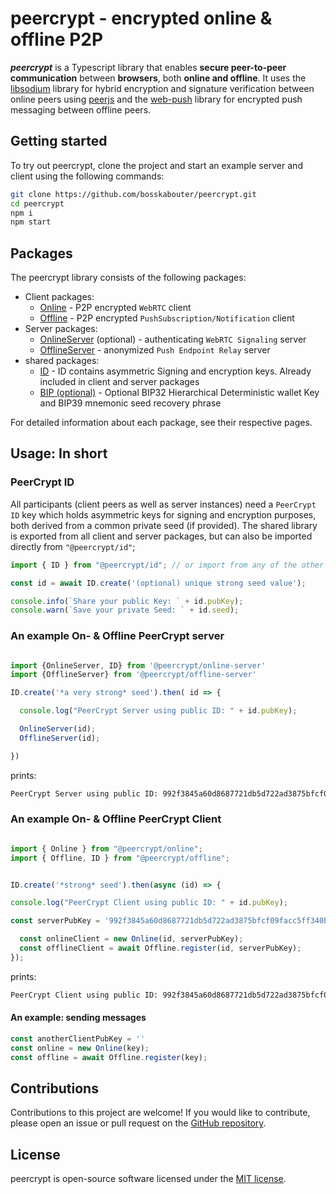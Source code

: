 # peercrypt - encrypted online & offline P2P

**_peercrypt_** is a Typescript library that enables **secure peer-to-peer communication** between **browsers**, both **online and offline**. It uses the [libsodium](https://github.com/jedisct1/libsodium.js) library for hybrid encryption and signature verification between online peers using [peerjs](https://github.com/peers) and the [web-push](https://github.com/web-push-libs/web-push) library for encrypted push messaging between offline peers.

## Getting started

To try out peercrypt, clone the project and start an example server and client using the following commands:

```bash
git clone https://github.com/bosskabouter/peercrypt.git
cd peercrypt
npm i
npm start
```

## Packages

The peercrypt library consists of the following packages:

- Client packages:
  - [Online](./packages/online/) - P2P encrypted `WebRTC` client
  - [Offline](./packages/offline/) - P2P encrypted `PushSubscription/Notification` client
- Server packages:
  - [OnlineServer](/packages/onlineServer/) (optional) - authenticating `WebRTC Signaling` server
  - [OfflineServer](/packages/offlineServer/) - anonymized `Push Endpoint Relay` server
- shared packages:
  - [ID](/packages/id/) - ID contains asymmetric Signing and encryption keys. Already included in client and server packages
  - [BIP (optional)](/packages/bip/) - Optional BIP32 Hierarchical Deterministic wallet Key and BIP39 mnemonic seed recovery phrase

For detailed information about each package, see their respective pages.

## Usage: In short

### PeerCrypt ID

All participants (client peers as well as server instances) need a `PeerCrypt ID` key which holds asymmetric keys for signing and encryption purposes, both derived from a common private seed (if provided). The shared library is exported from all client and server packages, but can also be imported directly from `"@peercrypt/id"`;

````typescript
import { ID } from "@peercrypt/id"; // or import from any of the other packages;

const id = await ID.create('(optional) unique strong seed value');

console.info(`Share your public Key: ` + id.pubKey);
console.warn(`Save your private Seed: ` + id.seed);

````

### An example On- & Offline PeerCrypt  server

````typescript

import {OnlineServer, ID} from '@peercrypt/online-server'
import {OfflineServer} from '@peercrypt/offline-server'

ID.create('*a very strong* seed').then( id => {

  console.log("PeerCrypt Server using public ID: " + id.pubKey);

  OnlineServer(id);
  OfflineServer(id);

})

````

prints:

```bash
PeerCrypt Server using public ID: 992f3845a60d8687721db5d722ad3875bfcf09facc5ff340b6bd215ff568ac27
```

### An example On- & Offline PeerCrypt Client

```typescript

import { Online } from "@peercrypt/online";
import { Offline, ID } from "@peercrypt/offline";


ID.create('*strong* seed').then(async (id) => {

console.log("PeerCrypt Client using public ID: " + id.pubKey);

const serverPubKey = '992f3845a60d8687721db5d722ad3875bfcf09facc5ff340b6bd215ff568ac27';

  const onlineClient = new Online(id, serverPubKey);
  const offlineClient = await Offline.register(id, serverPubKey);
});
```

prints:

```bash
PeerCrypt Client using public ID: 992f3845a60d8687721db5d722ad3875bfcf09facc5ff340b6bd215ff568ac27
```

#### An example: sending messages

```typescript
const anotherClientPubKey = ''
const online = new Online(key);
const offline = await Offline.register(key);

```

## Contributions

Contributions to this project are welcome! If you would like to contribute, please open an issue or pull request on the [GitHub repository](https://github.com/bosskabouter/peercrypt).

## License

peercrypt is open-source software licensed under the [MIT license](./LICENSE).

